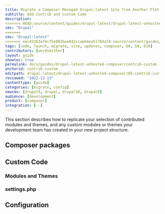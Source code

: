 ```yaml
---
title: Migrate a Composer Managed Drupal:latest Site from Another Platform
subtitle: Add Contrib and Custom Code
description: 
<<<<<<< HEAD:source/content/guides/drupal-latest/drupal-latest-unhosted-composer/05-contrib-custom.md
cms: "Drupal"
=======
cms: "Drupal:latest"
>>>>>>> eec42263af4cf5e002bae842ccae64ea51704a74:source/content/guides/drupal-latest/drupal-latest-unhosted-composer/05-contrib-custom.md
tags: [code, launch, migrate, site, updates, composer, D8, D9, D10]
contributors: [wordsmither]
layout: guide
showtoc: true
permalink: docs/guides/drupal-latest-unhosted-composer/contrib-custom
anchorid: contrib-custom
editpath: drupal-latest/drupal-latest-unhosted-composer/05-contrib-custom.md
reviewed: "2022-12-13"
contenttype: [guide]
categories: [migrate, config]
newcms: [drupal9, drupal, drupal10, drupal8]
audience: [development]
product: [composer]
integration: [--]
---
```


This section describes how to replicate your selection of contributed modules and themes, and any custom modules or themes your development team has created in your new project structure.

## Composer packages

<Partial file="migrate/drupal-composer-packages.md" />

## Custom Code

<Partial file="migrate/drupal-custom-code.md" />

### Modules and Themes

<Partial file="migrate/drupal-modules-themes.md" />

### settings.php

<Partial file="migrate/drupal-settings.md" />

## Configuration

<Partial file="migrate/drupal-config.md" />